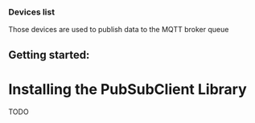 ### Devices list
Those devices are used to publish data to the MQTT broker queue

## Getting started:
# Installing the PubSubClient Library
TODO